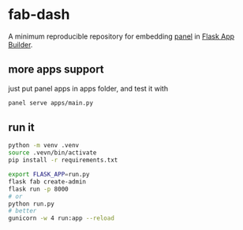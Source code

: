 # fab-dash

A minimum reproducible repository for embedding [panel](https://github.com/holoviz/panel) in [Flask App Builder](https://github.com/dpgaspar/Flask-AppBuilder).

## more apps support

just put panel apps in apps folder, and test it with

```BASH
panel serve apps/main.py
```

## run it

```BASH
python -m venv .venv
source .vevn/bin/activate
pip install -r requirements.txt

export FLASK_APP=run.py
flask fab create-admin
flask run -p 8000
# or
python run.py
# better
gunicorn -w 4 run:app --reload
```
